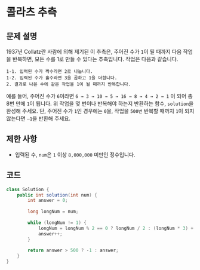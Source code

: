 # 콜라츠 추측

## 문제 설명
1937년 Collatz란 사람에 의해 제기된 이 추측은, 주어진 수가 `1`이 될 때까지 다음 작업을 반복하면, 모든 수를 1로 만들 수 있다는 추측입니다. 작업은 다음과 같습니다.

```
1-1. 입력된 수가 짝수라면 2로 나눕니다.
1-2. 입력된 수가 홀수라면 3을 곱하고 1을 더합니다.
2. 결과로 나온 수에 같은 작업을 1이 될 때까지 반복합니다.
```
예를 들어, 주어진 수가 `6`이라면 `6 → 3 → 10 → 5 → 16 → 8 → 4 → 2 → 1` 이 되어 총 8번 만에 `1`이 됩니다. 위 작업을 몇 번이나 반복해야 하는지 반환하는 함수, `solution`을 완성해 주세요. 단, 주어진 수가 `1`인 경우에는 `0`을, 작업을 `500번` 반복할 때까지 `1`이 되지 않는다면 `–1`을 반환해 주세요.

## 제한 사항
- 입력된 수, `num`은 `1` 이상 `8,000,000` 미만인 정수입니다.

## 코드
```java
class Solution {
    public int solution(int num) {
        int answer = 0;
        
        long longNum = num;
        
        while (longNum != 1) {
            longNum = longNum % 2 == 0 ? longNum / 2 : (longNum * 3) + 1; // 삼항 연산자
            answer++;
        }
        
        return answer > 500 ? -1 : answer;
    }
}
```